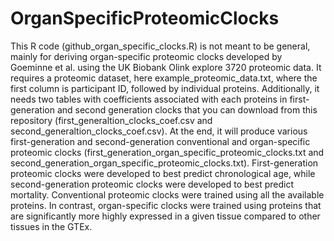 # OrganSpecificProteomicClocks

This R code (github_organ_specific_clocks.R) is not meant to be general, mainly for deriving organ-specific proteomic clocks developed by Goeminne et al. using the UK Biobank Olink explore 3720 proteomic data. It requires a proteomic dataset, here example_proteomic_data.txt, where the first column is participant ID, followed by individual proteins. Additionally, it needs two tables with coefficients associated with each proteins in first-generation and second generation clocks that you can download from this repository (first_generaltion_clocks_coef.csv and second_generaltion_clocks_coef.csv). At the end, it will produce various first-generation and second-generation conventional and organ-specific proteomic clocks (first_generation_organ_specific_proteomic_clocks.txt and second_generation_organ_specific_proteomic_clocks.txt). First-generation proteomic clocks were developed to best predict chronological age, while second-generation proteomic clocks were developed to best predict mortality. Conventional proteomic clocks were trained using all the available proteins. In contrast, organ-specific clocks were trained using proteins that are significantly more highly expressed in a given tissue compared to other tissues in the GTEx.
